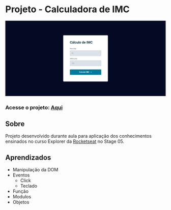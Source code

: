 # Projeto - Calculadora de IMC
<img src="./assets/screenshot.png"/>

### Acesse o projeto: [Aqui](https://jonasncsantos.github.io/Crie-seu-evento/)
## Sobre
Projeto desenvolvido durante aula para aplicação dos conhecimentos ensinados no curso Explorer da [Rocketseat](https://www.rocketseat.com.br/") no Stage 05.

## Aprendizados
- Manipulação da DOM
- Eventos
  - Click
  - Teclado
- Função
- Modulos
- Objetos